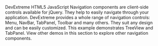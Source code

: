 DevExtreme HTML5 JavaScript Navigation components are client-side controls available for jQuery. They help to easily navigate through your application. DevExtreme provides a whole range of navigation controls: Menu, NavBar, TabPanel, Toolbar and many others. They suit any design and can be easily customized. This example demonstrates TreeView and TabPanel. View other demos in this section to explore other navigation components.
